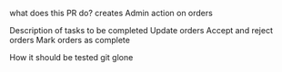 what  does this PR do?
creates Admin action  on orders

Description of tasks  to  be  completed
Update  orders
Accept and  reject orders
Mark  orders  as  complete

How  it  should be tested
git glone


